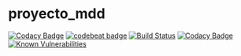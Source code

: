 # proyecto_mdd
[![Codacy Badge](https://api.codacy.com/project/badge/Grade/b43ee8b329374135a8264492b8242d57)](https://app.codacy.com/app/daniel_alvarez_/proyecto_mdd?utm_source=github.com&utm_medium=referral&utm_content=DALVAREZ7484/proyecto_mdd&utm_campaign=badger)
[![codebeat badge](https://codebeat.co/badges/f3c7a218-3668-42a3-8a1d-217a0b80cee1)](https://codebeat.co/projects/github-com-dalvarez7484-proyecto_mdd-master)
[![Build Status](https://travis-ci.org/DALVAREZ7484/proyecto_mdd.svg?branch=master)](https://travis-ci.org/DALVAREZ7484/proyecto_mdd)
[![Codacy Badge](https://api.codacy.com/project/badge/Grade/d9b18c9a10df4d0f941497099be3a6ed)](https://www.codacy.com/app/daniel_alvarez_/proyecto_mdd?utm_source=github.com&amp;utm_medium=referral&amp;utm_content=DALVAREZ7484/proyecto_mdd&amp;utm_campaign=Badge_Grade)
[![Known Vulnerabilities](https://snyk.io/test/github/DALVAREZ7484/proyecto_mdd/badge.svg)](https://snyk.io/test/github/DALVAREZ7484/proyecto_mdd)
